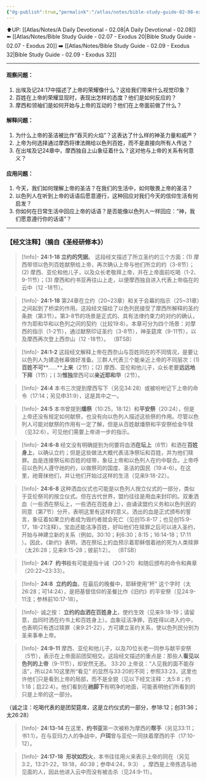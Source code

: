```yaml
---
{"dg-publish":true,"permalink":"/atlas/notes/bible-study-guide-02-08-exodus-24/"}
---
```


⬆️UP: [[Atlas/Notes/A Daily Devotional - 02.08\|A Daily Devotional - 02.08]] 
⬅️ [[Atlas/Notes/Bible Study Guide - 02.07 - Exodus 20\|Bible Study Guide - 02.07 - Exodus 20]]
➡️ [[Atlas/Notes/Bible Study Guide - 02.09 - Exodus 32\|Bible Study Guide - 02.09 - Exodus 32]] 

---

#### 观察问题：
1. 出埃及记24:17中描述了上帝的荣耀像什么？这给我们带来什么视觉印象？
2. 百姓在上帝的荣耀显现时，表现出怎样的态度？他们是如何反应的？
3. 摩西和领袖们是如何开始与上帝的互动的？他们在上帝面前做了什么？

#### 解释问题：
1. 为什么上帝的圣洁被比作“吞灭的火焰”？这表达了什么样的神圣力量和威严？
2. 上帝为何选择通过摩西将律法赐给以色列百姓，而不是直接向所有人传达？
3. 在出埃及记24章中，摩西独自上山象征着什么？这对他与上帝的关系有何意义？

#### 应用问题：
1. 今天，我们如何理解上帝的圣洁？在我们的生活中，如何敬畏上帝的圣洁？
2. 以色列人在听到上帝的话语后愿意遵行，这种回应对我们今天的信仰生活有何启发？
3. 你如何在日常生活中回应上帝的话语？是否能像以色列人一样回应：“神，我们愿意遵行你的话语”？

---
### 【经文注释】（摘自《圣经研修本》）

> [!info]- **24:1-18 立约的凭据**。
> 这段经文描述了所立圣约的三个方面：(1) 摩西带领以色列百姓献祭给上帝，再次确认上帝与他们所立的约（3-8节）；(2) 摩西、亚伦和他儿子，以及众长老敬拜上帝，并在上帝面前吃喝（1-2、9-11节）；(3) 摩西和约书亚再往山上走，以便摩西独自进入代表上帝临在的云中（12 -18节）。

> [!info]- **24:1-18**
> 第24章在立约（20~23章）和关于会幕的指示（25~31章）之间起到了桥梁的作用。这段经文描绘了以色列民接受了摩西所解释的圣约条款（第3节）。第3-8节的场景是正式的、具有法律约束力的对约的确认，作为耶和华和以色列之间的契约（比较19:8）。本章可分为四个场景：对摩西的指示（1-2节），通过献祭印证圣约（3-8节），神圣筵席（9-11节），以及摩西再次登上西奈山（12 -18节）。 （BTSB）

> [!info]- **24:1-2**
> 这段经文解释上帝在西奈山与百姓同在的不同情况，是要让以色列人为建造帐幕做好准备。三群人代表三个能亲近上帝的不同层次：(1)**百姓不可****……****上来**（2节）；(2) 摩西、亚伦和他儿子，众长老要**远远地下拜**（1节）；( 3)**惟独**摩西可以**亲近耶和华**（2节）。

> [!info]- **24:4**
> 本书三次提到摩西写下（另见34:28）或被吩咐记下上帝的命令（17:14；另见申31:9），这是其中之一。

> [!info]- **24:5**
> 本书曾提到**燔祭**（10:25，18:12）和**平安祭**（20:24），但是上帝还没有规定如何献祭，也没有向以色列人描述这些祭的作用。尽管以色列人可能对献祭的作用有一定了解，但是从百姓献燔祭和平安祭给金牛犊（见32:6），可见他们需要上帝进一步的指示。

> [!info]- **24:6-8**
> 经文没有明确提到为何要将血洒**在坛上**（6节）和洒在**百姓身上**，以确认立约；但是这些做法大概代表洁净祭坛和百姓，并为他们赎罪。血是连接祭坛和百姓的纽带，象征上帝和以色列人在约中联合。上帝呼召以色列人遵守祂的约，以做祭司的国度、圣洁的国民（19:4-6）。在这里，祂膏抹他们，并让他们开始过这样的生活（见来9:18-22）。

> [!info]- **24:6-8**
> 这种洒血仪式也可能是以色列人按立仪式的一部分，类似于亚伦祭司的按立仪式。但在古代世界，盟约往往是用血来封印的。双重洒血（一些洒在祭坛上，一些洒在百姓身上），由诵读盟约义务和以色列民的同意（第7节）分开，表明这里有这样的意义。洒出的血是正式颁布的誓言，象征着如果立约者成为毁约者就会死亡（见创15:8-17；也见创15:9-17，18-21注释）。宝血还能洁净百姓，好叫他们在赎罪之后可以进入圣约，开始与神建立新的关系（例如，30:10；利6:30；8:15；16:14-18；17:11 ）。因此，《新约》表明，洒在祭坛上的血预示着耶稣借着祂的死为人类赎罪（太26:28；见来9:15-28；彼前1:2）。 （BTSB）

> [!info]- **24:7** 
> **约书**极有可能是指十诫（20:1-21）和随后颁布的命令和典章（20:22~23:33）。

> [!info]- **24:8** 
> **立约的血**，在最后的晚餐中，耶稣使用“杯” 这个字时（太26:28；可14:24），是把基督信仰的圣餐比作《旧约》的平安祭（见24:9-11注；参林前10:17-18）。

> [!info]- 诚之按：
> **立约的血洒在百姓身上**，使约生效（见来9:18-19；请留意，血同时洒在约书上和百姓身上）。血象征洁净罪，百姓得以进入约中，也表明只有透过赎罪（来9:21-22），方可建立圣约关系，使以色列民分别为圣来事奉上帝。

> [!info]- **24:9-11**
> 摩西、亚伦和他儿子，以及70位长老一同参与献平安祭（5节），表示在上帝面前团契相交。这段经文描述的重点是：那些人**看见以色列的上帝**（9-11节），却安然无恙。 33:20 上帝说：“人见我的面不能存活”，所以24:10这里所“看见” 的显然与33:20的不同；参照33:23，这里也许他们只是看到上帝的局部，而不是全貌（见以下经文注释：太5:8；约1:18；启22:4）。他们看到在**祂脚下**有明净的地面，可能表明他们所看到的只是上帝的这一部分。

（诚之注：吃喝代表的是团契筵席，这是立约仪式的一部分，参18:12；创31:36；太26:28）

> [!info]- **24:13-14**
> 在这里，**约书亚**第一次被称为摩西的**帮手**（另见33:11；书1:1）。在与亚玛力人的争战中，**户珥**曾与亚伦一同扶着摩西的手（17:10-12）。

> [!info]- **24:17-18** 
> **形状如烈火**，本书往往用火来表示上帝的同在（另见3:2，13:21-22，19:18，40:38；参申4:24，9:3） 。摩西是上帝拣选与祂见面的人，因此他进入云中而没有被击杀（见24:9-11）。